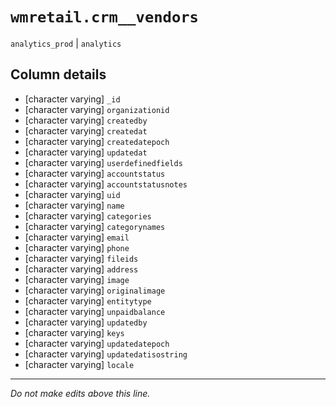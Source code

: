 # `wmretail.crm__vendors`
`analytics_prod` | `analytics`

## Column details
* [character varying] `_id`
* [character varying] `organizationid`
* [character varying] `createdby`
* [character varying] `createdat`
* [character varying] `createdatepoch`
* [character varying] `updatedat`
* [character varying] `userdefinedfields`
* [character varying] `accountstatus`
* [character varying] `accountstatusnotes`
* [character varying] `uid`
* [character varying] `name`
* [character varying] `categories`
* [character varying] `categorynames`
* [character varying] `email`
* [character varying] `phone`
* [character varying] `fileids`
* [character varying] `address`
* [character varying] `image`
* [character varying] `originalimage`
* [character varying] `entitytype`
* [character varying] `unpaidbalance`
* [character varying] `updatedby`
* [character varying] `keys`
* [character varying] `updatedatepoch`
* [character varying] `updatedatisostring`
* [character varying] `locale`

-------------------------------------------------------------------------------
*Do not make edits above this line.*
